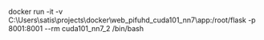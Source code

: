 docker run -it -v C:\Users\satis\projects\docker\web_pifuhd_cuda101_nn7\app:/root/flask -p 8001:8001 --rm cuda101_nn7_2 /bin/bash